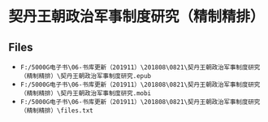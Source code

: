 # 契丹王朝政治军事制度研究（精制精排）

## Files

- `F:/5000G电子书\06-书库更新（201911）\201808\0821\契丹王朝政治军事制度研究（精制精排）\契丹王朝政治军事制度研究.epub`
- `F:/5000G电子书\06-书库更新（201911）\201808\0821\契丹王朝政治军事制度研究（精制精排）\契丹王朝政治军事制度研究.mobi`
- `F:/5000G电子书\06-书库更新（201911）\201808\0821\契丹王朝政治军事制度研究（精制精排）\files.txt`
